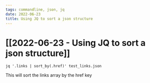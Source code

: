 ```yaml
---
tags: commandline, json, jq
date: 2022-06-23
title: Using JQ to sort a json structure
---
```


# [[2022-06-23 - Using JQ to sort a json structure]]

```
jq '.links | sort_by(.href)' test_links.json
```

This will sort the links array by the href key